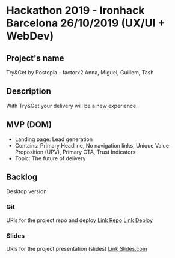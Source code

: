 # Hackathon 2019 - Ironhack Barcelona 26/10/2019 (UX/UI + WebDev)

## Project's name

Try&Get by Postopia - factorx2
Anna, Miguel, Guillem, Tash

## Description

With Try&Get your delivery will be a new experience.

## MVP (DOM)

- Landing page: Lead generation
- Contains: Primary Headline, No navigation links, Unique Value Proposition (UPV), Primary CTA, Trust Indicators
- Topic: The future of delivery

## Backlog

Desktop version

### Git

URls for the project repo and deploy
[Link Repo](https://github.com/guillemmoreso/factorx2)
[Link Deploy](https://guillemmoreso.github.io/factorx2/)

### Slides

URls for the project presentation (slides)
[Link Slides.com](https://slides.com/tashbcn/deck)
